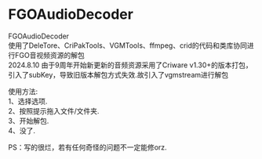 # FGOAudioDecoder
FGOAudioDecoder  
使用了DeleTore、CriPakTools、VGMTools、ffmpeg、crid的代码和类库协同进行FGO音视频资源的解包  
2024.8.10 由于9周年开始新更新的音频资源采用了Criware v1.30+的版本打包，引入了subKey，导致旧版本解包方式失效.故引入了vgmstream进行解包  
  
使用方法:  
1、选择选项.  
2、按照提示拖入文件/文件夹.  
3、开始解包.  
4、没了.  
  
PS：写的很烂，若有任何奇怪的问题不一定能修orz.  
